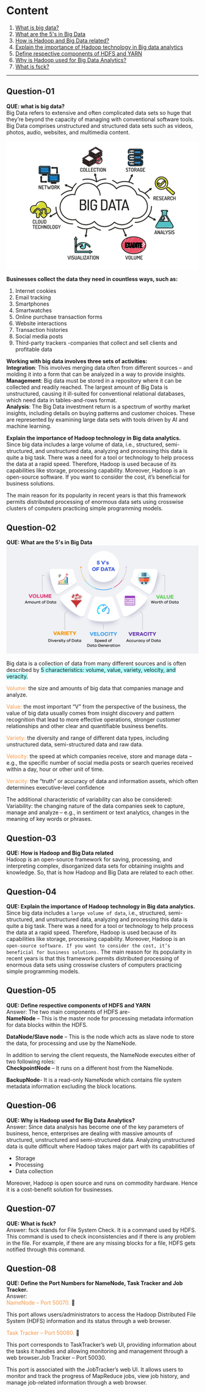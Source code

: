 # Content
1. [What is big data?](big-data-note.md#Question-01)
2. [What are the 5's in Big Data](big-data-note.md#Question-02)
3. [How is Hadoop and Big Data related?](big-data-note.md#Question-03)
4. [Explain the importance of Hadoop technology in Big data analytics](big-data-note.md#Question-04)
5. [Define respective components of HDFS and YARN](big-data-note.md#Question-05)
6. [Why is Hadoop used for Big Data Analytics?](big-data-note.md#Question-06)
7. [What is fsck?](big-data-note.md#Question-07)


--------------

## Question-01
**QUE: what is big data?**  
Big Data refers to extensive and often complicated data sets so huge that they’re beyond the capacity of managing with conventional software tools. Big Data comprises unstructured and structured data sets such as videos, photos, audio, websites, and multimedia content.

![image01.png](resources/image01.png)


**Businesses collect the data they need in countless ways, such as:**
1. Internet cookies
2. Email tracking
3. Smartphones
4. Smartwatches
5. Online purchase transaction forms
6. Website interactions
7. Transaction histories
8. Social media posts
9. Third-party trackers -companies that collect and sell clients and profitable data

**Working with big data involves three sets of activities:**   
**Integration**: This involves merging data often from different sources – and molding it into a form that can be analyzed in a way to provide insights.    
**Management**: Big data must be stored in a repository where it can be collected and readily reached. The largest amount of Big Data is unstructured, causing it ill-suited for conventional relational databases, which need data in tables-and-rows format.   
**Analysis**: The Big Data investment return is a spectrum of worthy market insights, including details on buying patterns and customer choices. These are represented by examining large data sets with tools driven by AI and machine learning.   

**Explain the importance of Hadoop technology in Big data analytics.**   
Since big data includes a large volume of data, i.e., structured, semi-structured, and unstructured data, analyzing and processing this data is quite a big task. There was a need for a tool or technology to help process the data at a rapid speed. Therefore, Hadoop is used because of its capabilities like storage, processing capability. Moreover, Hadoop is an open-source software. If you want to consider the cost, it’s beneficial for business solutions.

The main reason for its popularity in recent years is that this framework permits distributed processing of enormous data sets using crosswise clusters of computers practicing simple programming models.

## Question-02
**QUE: What are the 5's in Big Data**  
![](resources/image02.jpg)

Big data is a collection of data from many different sources and is often described by <span style="background:#b1ffff">5 characteristics: volume, value, variety, velocity, and veracity.</span>

<font color="#f79646">Volume:</font> the size and amounts of big data that companies manage and analyze.

<font color="#f79646">Value:</font> the most important “V” from the perspective of the business, the value of big data usually comes from insight discovery and pattern recognition that lead to more effective operations, stronger customer relationships and other clear and quantifiable business benefits.

<font color="#f79646">Variety:</font> the diversity and range of different data types, including unstructured data, semi-structured data and raw data.

<font color="#f79646">Velocity:</font> the speed at which companies receive, store and manage data – e.g., the specific number of social media posts or search queries received within a day, hour or other unit of time.

<font color="#f79646">Veracity:</font> the “truth” or accuracy of data and information assets, which often determines executive-level confidence

The additional characteristic of variability can also be considered:
Variability: the changing nature of the data companies seek to capture, manage and analyze – e.g., in sentiment or text analytics, changes in the meaning of key words or phrases.

## Question-03
**QUE: How is Hadoop and Big Data related**   
Hadoop is an open-source framework for saving, processing, and interpreting complex, disorganized data sets for obtaining insights and knowledge. So, that is how Hadoop and Big Data are related to each other.

## Question-04
**QUE: Explain the importance of Hadoop technology in Big data analytics.**   
Since big data includes a `large volume of data`, i.e., structured, semi-structured, and unstructured data, analyzing and processing this data is quite a big task. There was a need for a tool or technology to help process the data at a rapid speed. Therefore, Hadoop is used because of its capabilities like storage, processing capability. Moreover, Hadoop is an `open-source software. If you want to consider the cost, it’s beneficial for business solutions.`
The main reason for its popularity in recent years is that this framework permits distributed processing of enormous data sets using crosswise clusters of computers practicing simple programming models.

## Question-05
**QUE: Define respective components of HDFS and YARN**  
Answer: The two main components of HDFS are-  
**NameNode** – This is the master node for processing metadata information for data blocks within the HDFS.

**DataNode/Slave node** – This is the node which acts as slave node to store the data, for processing and use by the NameNode.

In addition to serving the client requests, the NameNode executes either of two following roles:  
**CheckpointNode** – It runs on a different host from the NameNode.

**BackupNode**- It is a read-only NameNode which contains file system metadata information excluding the block locations.

## Question-06
**QUE: Why is Hadoop used for Big Data Analytics?**  
Answer: Since data analysis has become one of the key parameters of business, hence, enterprises are dealing with massive amounts of structured, unstructured and semi-structured data. Analyzing unstructured data is quite difficult where Hadoop takes major part with its capabilities of  
- Storage   
- Processing   
- Data collection   

Moreover, Hadoop is open source and runs on commodity hardware. Hence it is a cost-benefit solution for businesses.

## Question-07
**QUE: What is fsck?**  
Answer: fsck stands for File System Check. It is a command used by HDFS. This command is used to check inconsistencies and if there is any problem in the file. For example, if there are any missing blocks for a file, HDFS gets notified through this command.


## Question-08
**QUE: Define the Port Numbers for NameNode, Task Tracker and Job Tracker.**   
Answer:     
<font color="#f79646">NameNode – Port 50070. </font> 🔴

This port allows users/administrators to access the Hadoop Distributed File System (HDFS) information and its status through a web browser.   

<font color="#f79646">Task Tracker – Port 50060.</font> 🔴   

This port corresponds to TaskTracker’s web UI, providing information about the tasks it handles and allowing monitoring and management through a web browser.Job Tracker – Port 50030.   

This port is associated with the JobTracker’s web UI. It allows users to monitor and track the progress of MapReduce jobs, view job history, and manage job-related information through a web browser.   


